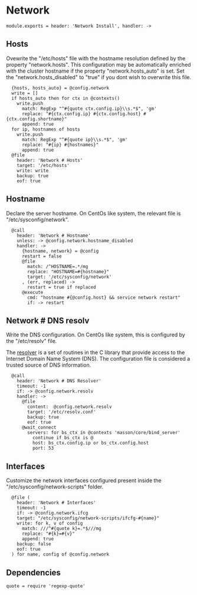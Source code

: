 
# Network 

    module.exports = header: 'Network Install', handler: ->

## Hosts

Ovewrite the "/etc/hosts" file with the hostname resolution defined 
by the property "network.hosts". This configuration may be automatically
enriched with the cluster hostname if the property "network.hosts_auto" is
set. Set the "network.hosts_disabled" to "true" if you dont wish to overwrite
this file.

      {hosts, hosts_auto} = @config.network
      write = []
      if hosts_auto then for ctx in @contexts()
        write.push 
          match: RegExp "^#{quote ctx.config.ip}\\s.*$", 'gm'
          replace: "#{ctx.config.ip} #{ctx.config.host} #{ctx.config.shortname}"
          append: true
      for ip, hostnames of hosts
        write.push 
          match: RegExp "^#{quote ip}\\s.*$", 'gm'
          replace: "#{ip} #{hostnames}"
          append: true
      @file
        header: 'Network # Hosts'
        target: '/etc/hosts'
        write: write
        backup: true
        eof: true

## Hostname

Declare the server hostname. On CentOs like system, the 
relevant file is "/etc/sysconfig/network".

      @call
        header: 'Network # Hostname'
        unless: -> @config.network.hostname_disabled
        handler: ->
          {hostname, network} = @config
          restart = false
          @file
            match: /^HOSTNAME=.*/mg
            replace: "HOSTNAME=#{hostname}"
            target: '/etc/sysconfig/network'
          , (err, replaced) ->
            restart = true if replaced
          @execute
            cmd: "hostname #{@config.host} && service network restart"
            if: -> restart

## Network # DNS resolv

Write the DNS configuration. On CentOs like system, this is configured 
by the "/etc/resolv" file.

The [resolver](http://man7.org/linux/man-pages/man5/resolver.5.html) 
is a set of routines in the C library that provide
access to the Internet Domain Name System (DNS). The
configuration file is considered a trusted source of DNS information.

      @call
        header: 'Network # DNS Resolver'
        timeout: -1
        if: -> @config.network.resolv
        handler: ->
          @file
            content:  @config.network.resolv
            target: '/etc/resolv.conf'
            backup: true
            eof: true
          @wait_connect
            servers: for bs_ctx in @contexts 'masson/core/bind_server'
              continue if bs_ctx is @
              host: bs_ctx.config.ip or bs_ctx.config.host
              port: 53

## Interfaces

Customize the network interfaces configured present inside the
"/etc/sysconfig/network-scripts" folder.

      @file (
        header: 'Network # Interfaces'
        timeout: -1
        if: -> @config.network.ifcg
        target: "/etc/sysconfig/network-scripts/ifcfg-#{name}"
        write: for k, v of config
          match: ///^#{quote k}=.*$///mg
          replace: "#{k}=#{v}"
          append: true
        backup: false
        eof: true
      ) for name, config of @config.network

## Dependencies

    quote = require 'regexp-quote'
